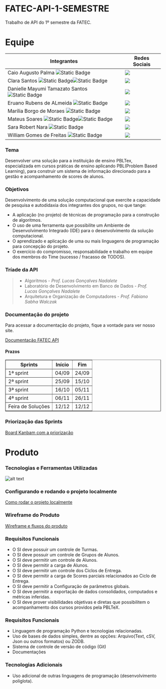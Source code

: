 # FATEC-API-1-SEMESTRE

Trabalho de API do 1º semestre da FATEC.

# Equipe

| Integrantes | Redes Sociais |
|-------|--------|
|Caio Augusto Palma ![Static Badge](https://img.shields.io/badge/Dev-black)|<a href="https://github.com/caiopalma" target="_blank"><img src="https://img.shields.io/badge/-black?style=social&logo=github&label=github&color=black" target="_blank"></a>|
|Clara Santos ![Static Badge](https://img.shields.io/badge/Scrum_master-pink)![Static Badge](https://img.shields.io/badge/Dev-black)|<a href="https://github.com/ClaraSantosmf" target="_blank"><img src="https://img.shields.io/badge/-black?style=social&logo=github&label=github&color=black" target="_blank"></a>|
|Danielle Mayumi Tamazato Santos ![Static Badge](https://img.shields.io/badge/Dev-black) |<a href="https://github.com/danitamazato" target="_blank"><img src="https://img.shields.io/badge/-black?style=social&logo=github&label=github&color=black" target="_blank"></a>|
|Eruano Rubens de ALmeida ![Static Badge](https://img.shields.io/badge/Dev-black)|<a href="www.github.com" target="_blank"><img src="https://img.shields.io/badge/-black?style=social&logo=github&label=github&color=black" target="_blank"></a>|
|Marília Borgo de Moraes ![Static Badge](https://img.shields.io/badge/Dev-black)|<a href="https://github.com/marilia-borgo" target="_blank"><img src="https://img.shields.io/badge/-black?style=social&logo=github&label=github&color=black" target="_blank"></a>|
|Mateus Soares ![Static Badge](https://img.shields.io/badge/Product_owner-blue)![Static Badge](https://img.shields.io/badge/Dev-black) |<a href="https://github.com/MateusMSoares" target="_blank"><img src="https://img.shields.io/badge/-black?style=social&logo=github&label=github&color=black" target="_blank"></a>|
|Sara Robert Nara ![Static Badge](https://img.shields.io/badge/Dev-black) |<a href="https://github.com/sararobertnahra" target="_blank"><img src="https://img.shields.io/badge/-black?style=social&logo=github&label=github&color=black" target="_blank"></a>|
|William Gomes de Freitas ![Static Badge](https://img.shields.io/badge/Dev-black) |<a href="https://github.com/willigfreitas" target="_blank"><img src="https://img.shields.io/badge/-black?style=social&logo=github&label=github&color=black" target="_blank"></a>|

### Tema
Desenvolver uma solução para a instituição de ensino PBLTex, especializada em cursos práticas de ensino aplicando PBL(Problem Based Learning), para construir um sistema de informação direcionado para a gestão e acompanhamento de scores de alunos.

### Objetivos 
  Desenvolvimento de uma solução computacional que exercite a capacidade de pesquisa e autodidaxia dos integrantes dos grupos, no que tange:
- A aplicação (no projeto) de técnicas de programação para a construção de algoritmos.
- O uso de uma ferramenta que possibilite um Ambiente de Desenvolvimento Integrado (IDE) para o desenvolvimento da solução computacional.
- O aprendizado e aplicação de uma ou mais linguagens de programação para concepção do projeto.
- O exercício do compromisso, responsabilidade e trabalho em equipe dos membros do Time (sucesso / fracasso de TODOS).

### Tríade da API
> * Algoritmos - *Prof. Lucas Gonçalves Nadalete*
> * Laboratório de Desenvolvimento em Banco de Dados - *Prof. Lucas Gonçalves Nadalete*
> * Arquitetura e Organização de Computadores - *Prof. Fabiano Sabha Walczak*

### Documentação do projeto

Para acessar a documentação do projeto, fique a vontade para ver nosso site. 

[Documentação FATEC API](https://github.com/ClaraSantosmf/FATEC-API-1S-DOCUMENTS)

#### Prazos

<table border="1 px">
    <tr>
        <th> Sprints </th>
        <th> Início </th>
        <th> Fim </th>
    </tr>
    <tr>
        <td> 1ª sprint </td>
        <td> 04/09 </td>
        <td> 24/09 </td>
    </tr>
    <tr>
        <td> 2ª sprint </td>
        <td> 25/09 </td>
        <td> 15/10 </td>
    </tr>
    <tr>
        <td> 3ª sprint </td>
        <td> 16/10 </td>
        <td> 05/11 </td>
    </tr>
    <tr>
        <td> 4ª sprint </td>
        <td> 06/11 </td>
        <td> 26/11 </td>
    </tr>
    <tr>
        <td> Feira de Soluções </td>
        <td> 12/12 </td>
        <td> 12/12 </td>
    </tr>

</table>

### Priorização das Sprints
[Board Kanbam com a priorização](https://github.com/users/ClaraSantosmf/projects/5)

# Produto

### Tecnologias e Ferramentas Utilizadas
![alt text](/imgs_readme/tecnologias_api.png)

### Configurando e rodando o projeto localmente
[Como rodar o projeto localmente](https://clarasantosmf.github.io/FATEC-API-1S-DOCUMENTS/biblioteca/#como-configurar-o-projeto)

### Wireframe do Produto
[Wireframe e fluxos do produto](https://drive.google.com/file/d/11kEv7yY0BUoWFASJIspfX-r-RI8AM4cm/view?usp=sharing)

### Requisitos Funcionais
- O SI deve possuir um controle de Turmas.
- O SI deve possuir um controle de Grupos de Alunos.
- O SI deve permitir um controle de Alunos.
- O SI deve permitir a carga de Alunos.
- O SI deve permitir um controle dos Ciclos de Entrega.
- O SI deve permitir a carga de Scores parciais relacionados ao Ciclo de Entrega.
- O SI deve permitir a Configuração de parâmetros globais.
- O SI deve permitir a exportação de dados consolidados, computados e métricas inferidas.
- O SI deve prover visibilidades objetivas e diretas que possibilitem o acompanhamento dos cursos providos pela PBLTeX.

### Requisitos Funcionais
- Linguagem de programação Python e tecnologias relacionadas.
- Uso de bases de dados simples, dentre as opções: Arquivo(Text, cSV, Json ou outros formatos) ou ZODB.
- Sistema de controle de versão de código (Git)
- Documentações

### Tecnologias Adicionais
- Uso adicional de outras linguagens de programação (desenvolvimento poliglota).